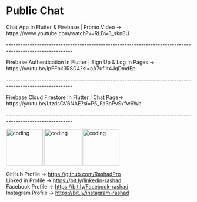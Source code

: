   
  <h1>Public Chat</h1>
  
  <p>
  Chat App  In Flutter & Firebase | Promo Video →
  https://www.youtube.com/watch?v=RLBw3_skn8U
  </p>
  <p>---------------------------------------------------------------------------------------------------------- <br></p>
  <p>
  Firebase Authentication In Flutter | Sign Up & Log In Pages → 
  https://youtu.be/lpFFbk3RSD4?si=aA7ufIit4JqDmdEp
  </p>
  <p>---------------------------------------------------------------------------------------------------------- <br></p>
  <p>
  Firebase Cloud Firestore In Flutter | Chat Page→ 
  https://youtu.be/LtzdsGV6NAE?si=P5_Fa3oPvSxfw6Wo
  </p>
  <p>---------------------------------------------------------------------------------------------------------- <br></p>
  <p>
 <img align="center" alt="coding" width="100" src="https://www12.0zz0.com/2024/04/15/15/672186971.png" alt="rashadpro">   
 <img align="center" alt="coding" width="100" src="https://www12.0zz0.com/2024/04/15/15/672186971.png" alt="rashadpro">   
 <img align="center" alt="coding" width="100" src="https://www12.0zz0.com/2024/04/15/15/672186971.png" alt="rashadpro">   

  GitHub Profile → https://github.com/RashadPro <br>
  Linked in Profile → https://bit.ly/linkedin-rashad <br>
  Facebook Profile → https://bit.ly/Facebook-rashad <br>
  Instagram Profile → https://bit.ly/instagram-rashad <br>
</p>
